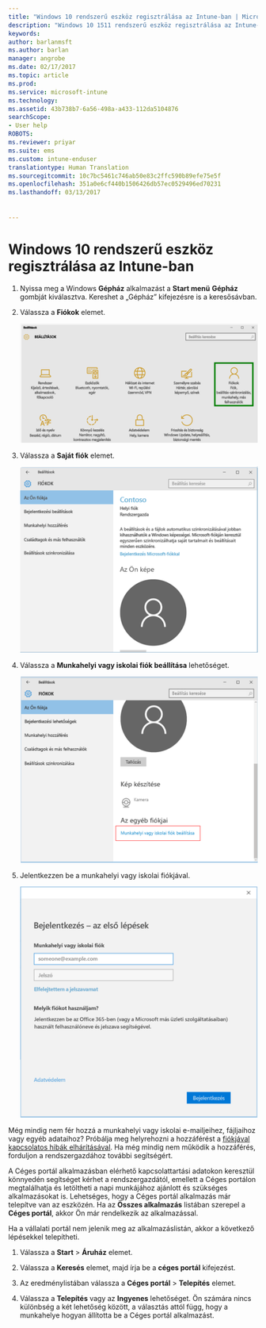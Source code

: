 ```yaml
---
title: "Windows 10 rendszerű eszköz regisztrálása az Intune-ban | Microsoft Docs"
description: "Windows 10 1511 rendszerű eszköz regisztrálása az Intune-ban"
keywords: 
author: barlanmsft
ms.author: barlan
manager: angrobe
ms.date: 02/17/2017
ms.topic: article
ms.prod: 
ms.service: microsoft-intune
ms.technology: 
ms.assetid: 43b738b7-6a56-498a-a433-112da5104876
searchScope:
- User help
ROBOTS: 
ms.reviewer: priyar
ms.suite: ems
ms.custom: intune-enduser
translationtype: Human Translation
ms.sourcegitcommit: 10c7bc5461c746ab50e83c2ffc590b89efe75e5f
ms.openlocfilehash: 351a0e6cf440b1506426db57ec0529496ed70231
ms.lasthandoff: 03/13/2017


---
```


# <a name="enroll-your-windows-10-device-in-intune"></a>Windows 10 rendszerű eszköz regisztrálása az Intune-ban

1.  Nyissa meg a Windows **Gépház** alkalmazást a **Start menü** **Gépház** gombját kiválasztva. Kereshet a „Gépház” kifejezésre is a keresősávban.

2. Válassza a **Fiókok** elemet.

    ![Lépjen be a Beállítások és fiókok munkaterületre](./media/W10-enroll-1-settings-accounts.png)

3. Válassza a **Saját fiók** elemet.

    ![Válassza a Saját fiók elemet](./media/W10-enroll-2-accounts-your-account.png)

4. Válassza a **Munkahelyi vagy iskolai fiók beállítása** lehetőséget.

    ![Válassza a Munkahelyi vagy iskolai fiók beállítása lehetőséget](./media/w10-enroll-3-add-work-school-acct.png)

5. Jelentkezzen be a munkahelyi vagy iskolai fiókjával.

    ![Jelentkezzen be](./media/W10-enroll-4-sign-in.png)

Még mindig nem fér hozzá a munkahelyi vagy iskolai e-mailjeihez, fájljaihoz vagy egyéb adataihoz? Próbálja meg helyrehozni a hozzáférést a [fiókjával kapcsolatos hibák elhárításával](troubleshoot-your-windows-10-device-windows.md#troubleshooting-steps-to-follow-if-you-see-your-account). Ha még mindig nem működik a hozzáférés, forduljon a rendszergazdához további segítségért.

A Céges portál alkalmazásban elérhető kapcsolattartási adatokon keresztül könnyedén segítséget kérhet a rendszergazdától, emellett a Céges portálon megtalálhatja és letöltheti a napi munkájához ajánlott és szükséges alkalmazásokat is. Lehetséges, hogy a Céges portál alkalmazás már telepítve van az eszközén. Ha az __Összes alkalmazás__ listában szerepel a __Céges portál__, akkor Ön már rendelkezik az alkalmazással.

Ha a vállalati portál nem jelenik meg az alkalmazáslistán, akkor a következő lépésekkel telepítheti.

1. Válassza a **Start** > **Áruház** elemet.

2. Válassza a **Keresés** elemet, majd írja be a **céges portál** kifejezést.

3. Az eredménylistában válassza a **Céges portál** > **Telepítés** elemet.

4. Válassza a **Telepítés** vagy az **Ingyenes** lehetőséget. Ön számára nincs különbség a két lehetőség között, a választás attól függ, hogy a munkahelye hogyan állította be a Céges portál alkalmazást.

